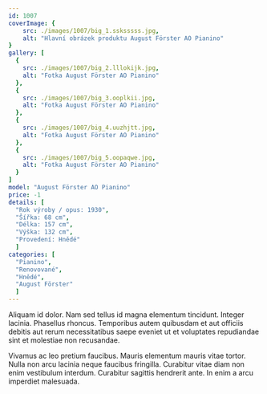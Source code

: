 ```yaml
---
id: 1007
coverImage: {
    src: ./images/1007/big_1.ssksssss.jpg,
    alt: "Hlavní obrázek produktu August Förster AO Pianino"
}
gallery: [
  {
    src: ./images/1007/big_2.lllokijk.jpg,
    alt: "Fotka August Förster AO Pianino"
  },
  {
    src: ./images/1007/big_3.ooplkii.jpg,
    alt: "Fotka August Förster AO Pianino"
  },
  {
    src: ./images/1007/big_4.uuzhjtt.jpg,
    alt: "Fotka August Förster AO Pianino"
  },
  {
    src: ./images/1007/big_5.oopaqwe.jpg,
    alt: "Fotka August Förster AO Pianino"
  }
]
model: "August Förster AO Pianino"
price: -1
details: [
  "Rok výroby / opus: 1930",
  "Šířka: 68 cm",
  "Délka: 157 cm",
  "Výška: 132 cm",
  "Provedení: Hnědé"
  ]
categories: [
  "Pianino",
  "Renovované",
  "Hnědé",
  "August Förster"
  ]
---
```


Aliquam id dolor. Nam sed tellus id magna elementum tincidunt. Integer lacinia. Phasellus rhoncus. Temporibus autem quibusdam et aut officiis debitis aut rerum necessitatibus saepe eveniet ut et voluptates repudiandae sint et molestiae non recusandae.

Vivamus ac leo pretium faucibus. Mauris elementum mauris vitae tortor. Nulla non arcu lacinia neque faucibus fringilla. Curabitur vitae diam non enim vestibulum interdum. Curabitur sagittis hendrerit ante. In enim a arcu imperdiet malesuada.